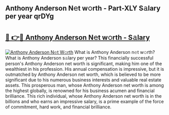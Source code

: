 ## Anthony Anderson N𝚎t w𝚘rth - Part-XLY S𝚊lary per year qrDYg

# <h2><a href="http://gc1v7h.nevu.top/?p=Anthony+Anderson">🔗 👉🔴 Anthony Anderson N𝚎t w𝚘rth - S𝚊lary</a></h2>

[![Anthony Anderson N𝚎t W𝚘rth](https://i.imgur.com/Oavwk0R.jpeg)](http://gc1v7h.nevu.top/?p=Anthony+Anderson)
What is Anthony Anderson n𝚎t w𝚘rth? What is Anthony Anderson s𝚊lary per year?
This financially successful person's Anthony Anderson net worth is significant, making him one of the wealthiest in his profession. His annual compensation is impressive, but it is outmatched by Anthony Anderson net worth, which is believed to be more significant due to his numerous business interests and valuable real estate assets. This prosperous man, whose Anthony Anderson net worth is among the highest globally, is renowned for his business acumen and financial brilliance. This rich individual, whose Anthony Anderson net worth is in the billions and who earns an impressive salary, is a prime example of the force of commitment, hard work, and financial brilliance.
